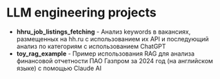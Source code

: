 # LLM engineering projects
* **hhru_job_listings_fetching** - Анализ keywords в вакансиях, размещенных на hh.ru с использованием их API и последующий анализ по категориям с использованием ChatGPT
* **toy_rag_example** - Пример использования RAG для анализа финансовой отчетности ПАО Газпром за 2024 год (на английском языке) с помощью Claude AI
